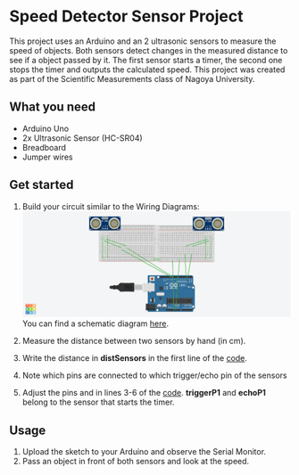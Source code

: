 # Speed Detector Sensor Project

This project uses an Arduino and an 2 ultrasonic sensors to measure the speed of objects. Both sensors detect changes in the measured distance to see if a object passed by it. The first sensor starts a timer, the second one stops the timer and outputs the calculated speed.
This project was created as part of the Scientific Measurements class of Nagoya University.

## What you need

- Arduino Uno
- 2x Ultrasonic Sensor (HC-SR04)
- Breadboard
- Jumper wires

## Get started

1. Build your circuit similar to the Wiring Diagrams:
![diagram](wiringdiagram.png)
You can find a schematic diagram [here](wiringdiagram.pdf).

2. Measure the distance between two sensors by hand (in cm).
3. Write the distance in **distSensors** in the first line of the [code](/arduino/arduino.ino).
4. Note which pins are connected to which trigger/echo pin of the sensors
5. Adjust the pins and in lines 3-6 of the [code](/arduino/arduino.ino). **triggerP1** and **echoP1** belong to the sensor that starts the timer.

## Usage

1. Upload the sketch to your Arduino and observe the Serial Monitor.
2. Pass an object in front of both sensors and look at the speed.